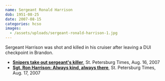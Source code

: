 ```yaml
---
name: Sergeant Ronald Harrison
dob: 1951-08-25
date: 2007-08-15
categories: hcso
images:
  - /assets/uploads/sergeant-ronald-harrison-1.jpg
---
```


Sergeant Harrison was shot and killed in his cruiser after leaving a DUI checkpoint in Brandon.

- [**Snipers take out sergeant's killer**](http://www.sptimes.com/2007/08/16/Hillsborough/Snipers_take_out_serg.shtml), St. Petersburg Times, Aug. 16, 2007
- [**Sgt. Ron Harrison: Always kind, always there**](http://www.sptimes.com/2007/08/17/Hillsborough/Sgt_Ron_Harrison__Alw.shtml), St. Petersburg Times, Aug. 17, 2007

